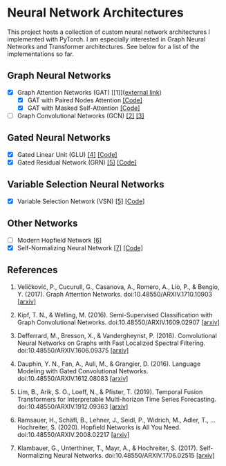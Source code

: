 # Neural Network Architectures

This project hosts a collection of custom neural network architectures I implemented with PyTorch.
I am especially interested in Graph Neural Networks and Transformer architectures.
See below for a list of the implementations so far.

## Graph Neural Networks
- [x] Graph Attention Networks (GAT)
  [[1]](<a href="https://arxiv.org/abs/1710.10903" target="_blank">external link</a>)
  - [x] GAT with Paired Nodes Attention
    [[Code]](https://github.com/maik97/Neural-Network-Architectures/blob/main/gat/paired_nodes_attention.py)
  - [x] GAT with Masked Self-Attention
    [[Code]](https://github.com/maik97/Neural-Network-Architectures/blob/main/gat/transformer_nodes_attention.py)
- [ ] Graph Convolutional Networks (GCN)
  [[2]](https://arxiv.org/abs/1609.02907)
  [[3]](https://arxiv.org/abs/1606.09375)

## Gated Neural Networks
- [x] Gated Linear Unit (GLU)
  [[4]](https://arxiv.org/abs/1612.08083)
  [[Code]](https://github.com/maik97/Neural-Network-Architectures/blob/main/gated_networks/gated_linear_unit.py)
- [x] Gated Residual Network (GRN)
  [[5]](https://arxiv.org/abs/1912.09363)
  [[Code]](https://github.com/maik97/Neural-Network-Architectures/blob/main/gated_networks/gated_residual_network.py)

## Variable Selection Neural Networks
- [x] Variable Selection Network (VSN)
  [[5]](https://arxiv.org/abs/1912.09363)
  [[Code]](https://github.com/maik97/Neural-Network-Architectures/blob/main/variable_selection_networks/variable_selection_network.py)

## Other Networks
- [ ] Modern Hopfield Network
  [[6]](https://arxiv.org/abs/2008.02217)
- [X] Self-Normalizing Neural Network
  [[7]](https://arxiv.org/abs/1706.02515)
  [[Code]](https://github.com/maik97/Neural-Network-Architectures/tree/main/self_normalizing_neural_networks)

## References


1. Veličković, P., Cucurull, G., Casanova, A., Romero, A., Liò, P., & Bengio, Y. (2017). Graph Attention Networks. doi:10.48550/ARXIV.1710.10903
[[arxiv]](https://arxiv.org/abs/1710.10903)


2. Kipf, T. N., & Welling, M. (2016). Semi-Supervised Classification with Graph Convolutional Networks. doi:10.48550/ARXIV.1609.02907
[[arxiv]](https://arxiv.org/abs/1609.02907)


3. Defferrard, M., Bresson, X., & Vandergheynst, P. (2016). Convolutional Neural Networks on Graphs with Fast Localized Spectral Filtering. doi:10.48550/ARXIV.1606.09375
[[arxiv]](https://arxiv.org/abs/1606.09375)


4. Dauphin, Y. N., Fan, A., Auli, M., & Grangier, D. (2016). Language Modeling with Gated Convolutional Networks. doi:10.48550/ARXIV.1612.08083
[[arxiv]](https://arxiv.org/abs/1612.08083)


5. Lim, B., Arik, S. O., Loeff, N., & Pfister, T. (2019). Temporal Fusion Transformers for Interpretable Multi-horizon Time Series Forecasting. doi:10.48550/ARXIV.1912.09363
[[arxiv]](https://arxiv.org/abs/1912.09363)


6. Ramsauer, H., Schäfl, B., Lehner, J., Seidl, P., Widrich, M., Adler, T., … Hochreiter, S. (2020). Hopfield Networks is All You Need. doi:10.48550/ARXIV.2008.02217
[[arxiv]](https://arxiv.org/abs/2008.02217)


7. Klambauer, G., Unterthiner, T., Mayr, A., & Hochreiter, S. (2017). Self-Normalizing Neural Networks. doi:10.48550/ARXIV.1706.02515
[[arxiv]](https://arxiv.org/abs/1706.02515)

